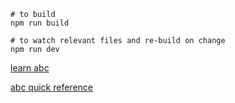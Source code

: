 ```
# to build
npm run build

# to watch relevant files and re-build on change
npm run dev
```

[learn abc](https://abcnotation.com/learn)

[abc quick reference](./ABCquickRefv0_6.pdf)
